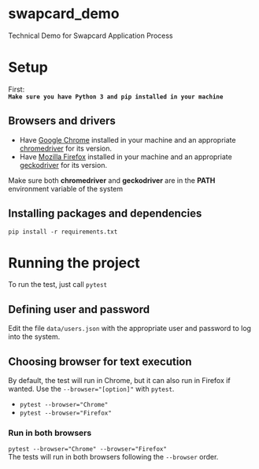 # swapcard_demo
Technical Demo for Swapcard Application Process

# Setup
First:  
**```Make sure you have Python 3 and pip installed in your machine```**

## Browsers and drivers
- Have [Google Chrome](https://www.google.com/chrome/) installed in your machine and an appropriate [chromedriver](https://chromedriver.chromium.org/downloads) for its version.
- Have [Mozilla Firefox](https://www.mozilla.org/en-US/firefox/new/) installed in your machine and an appropriate [geckodriver](https://github.com/mozilla/geckodriver/releases/tag/v0.29.1) for its version.

Make sure both **chromedriver** and **geckodriver** are in the **PATH** environment variable of the system

## Installing packages and dependencies
```pip install -r requirements.txt```

# Running the project
To run the test, just call `pytest`

## Defining user and password
Edit the file `data/users.json` with the appropriate user and password to log into the system.

## Choosing browser for text execution
By default, the test will run in Chrome, but it can also run in Firefox if wanted. Use the `--browser="[option]"` with `pytest`.
- `pytest --browser="Chrome"`
- `pytest --browser="Firefox"`

### Run in both browsers
`pytest --browser="Chrome" --browser="Firefox"`  
The tests will run in both browsers following the `--browser` order.
